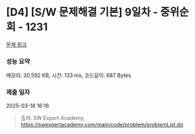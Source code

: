 # [D4] [S/W 문제해결 기본] 9일차 - 중위순회 - 1231 

[문제 링크](https://swexpertacademy.com/main/code/problem/problemDetail.do?contestProbId=AV140YnqAIECFAYD) 

### 성능 요약

메모리: 30,592 KB, 시간: 133 ms, 코드길이: 687 Bytes

### 제출 일자

2025-03-18 16:16



> 출처: SW Expert Academy, https://swexpertacademy.com/main/code/problem/problemList.do